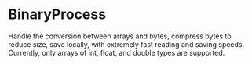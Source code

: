 # BinaryProcess
Handle the conversion between arrays and bytes, compress bytes to reduce size, save locally, with extremely fast reading and saving speeds. Currently, only arrays of int, float, and double types are supported.
